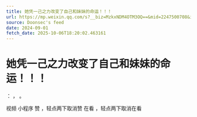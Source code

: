 ```yaml
---
title: 她凭一己之力改变了自己和妹妹的命运！！！
url: https://mp.weixin.qq.com/s?__biz=MzkxNDM4OTM3OQ==&mid=2247500708&idx=5&sn=eda23ef53f59589b9c357de1fa9026e8
source: Doonsec's feed
date: 2024-09-01
fetch_date: 2025-10-06T18:20:02.463161
---
```


# 她凭一己之力改变了自己和妹妹的命运！！！

：
，
。

视频
小程序
赞
，轻点两下取消赞
在看
，轻点两下取消在看